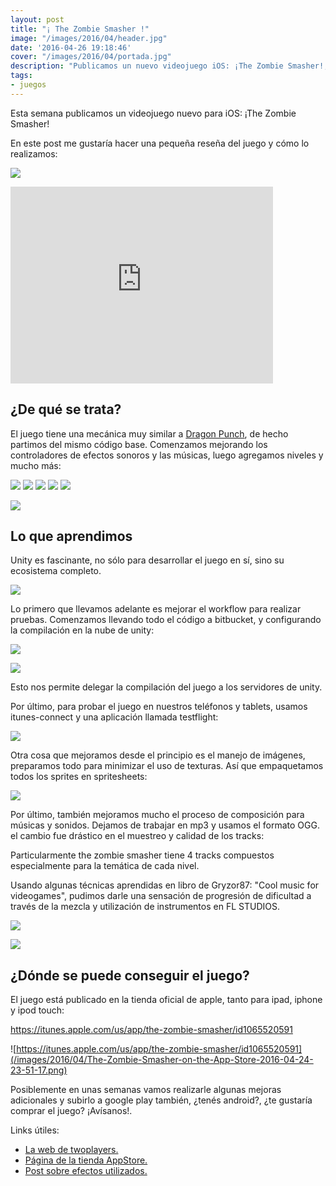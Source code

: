 ```yaml
---
layout: post
title: "¡ The Zombie Smasher !"
image: "/images/2016/04/header.jpg"
date: '2016-04-26 19:18:46'
cover: "/images/2016/04/portada.jpg"
description: "Publicamos un nuevo videojuego iOS: ¡The Zombie Smasher!, y en este post me gustaría hacer una pequeña reseña del juego y cómo lo realizamos."
tags:
- juegos
---
```



Esta semana publicamos un videojuego nuevo para iOS: ¡The Zombie Smasher!

En este post me gustaría hacer una pequeña reseña del juego y cómo lo realizamos:

![](/images/2016/04/teaser.jpg)

<iframe width="420" height="315" src="https://www.youtube.com/embed/jufMEynEfQQ" frameborder="0" allowfullscreen></iframe>





## ¿De qué se trata?

El juego tiene una mecánica muy similar a [Dragon Punch](http://examplelab.com.ar/nuestro-juego-nuevo-dragon-punch/), de hecho partimos del mismo código base. Comenzamos mejorando los controladores de efectos sonoros y las músicas, luego agregamos niveles y mucho más:

![](/images/2016/04/2-1.jpeg)
![](/images/2016/04/4.jpeg)
![](/images/2016/04/6-1.jpeg)
![](/images/2016/04/7-1.jpeg)
![](/images/2016/04/8-1.jpeg)

![](/images/2016/04/sprites-final-hero.jpg)

## Lo que aprendimos

Unity es fascinante, no sólo para desarrollar el juego en sí, sino su ecosistema completo.

![](/images/2016/04/gameScene-unity---unity-the-zombie-smasher---iPhone--iPod-Touch-and-iPad--Personal--2016-04-26-15-45-20.jpg)

Lo primero que llevamos adelante es mejorar el workflow para realizar pruebas. Comenzamos llevando todo el código a bitbucket, y configurando la compilación en la nube de unity:


![](/images/2016/04/-Commits---Bitbucket-2016-04-25-11-27-38.png)

![](/images/2016/04/History---Unity-Cloud-Build-2016-04-25-11-12-11.png)

Esto nos permite delegar la compilación del juego a los servidores de unity.


Por último, para probar el juego en nuestros teléfonos y tablets, usamos itunes-connect y una aplicación llamada testflight:

![](/images/2016/04/iTunes-Connect-2016-04-25-11-02-57.png)

Otra cosa que mejoramos desde el principio es el manejo de imágenes, preparamos todo para minimizar el uso de texturas. Así que empaquetamos todos los sprites en spritesheets:

![](/images/2016/04/Sprites-2016-04-25-10-49-49.png)

Por último, también mejoramos mucho el proceso de composición para músicas y sonidos. Dejamos de trabajar en mp3 y usamos el formato OGG. el cambio fue drástico en el muestreo y calidad de los tracks:

Particularmente the zombie smasher tiene 4 tracks compuestos especialmente para la temática de cada nivel.

Usando algunas técnicas aprendidas en libro de Gryzor87: "Cool music for videogames", pudimos darle una sensación de progresión de dificultad a través de la mezcla y utilización de instrumentos en FL STUDIOS.

![](/images/2016/04/3d03b088-6651-499d-881e-484dbc7ed8d6.jpg)

![](/images/2016/04/Foto-resen-a-1.jpg)

## ¿Dónde se puede conseguir el juego?

El juego está publicado en la tienda oficial de apple, tanto para ipad, iphone y ipod touch:

https://itunes.apple.com/us/app/the-zombie-smasher/id1065520591

![https://itunes.apple.com/us/app/the-zombie-smasher/id1065520591](/images/2016/04/The-Zombie-Smasher-on-the-App-Store-2016-04-24-23-51-17.png)

Posiblemente en unas semanas vamos realizarle algunas mejoras adicionales y subirlo a google play también, ¿tenés android?, ¿te gustaría comprar el juego? ¡Avísanos!.

Links útiles:

 - [La web de twoplayers.](http://www.twoplayers.com.ar)
 - [Página de la tienda AppStore.](https://itunes.apple.com/us/app/the-zombie-smasher/id1065520591)
 - [Post sobre efectos utilizados.](http://examplelab.com.ar/convertir-videos-en-imagenes-con-canal-alpha/)
